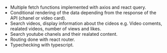 - Multiple fetch functions implemented with axios and react query.
- Conditional rendering of the data depending from the response of the API (chanel or video card).
- Search videos, display information about the cideos e.g. Video coments, realated videos, number of views and likes.
- Search youtube chanels and their realated content.
- Routing done with react router.
- Typechecking with typescript.
